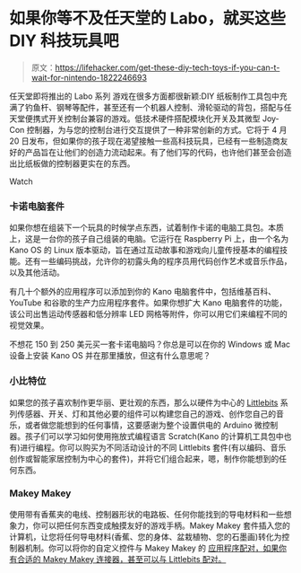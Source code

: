 # 如果你等不及任天堂的 Labo，就买这些 DIY 科技玩具吧

> 原文：<https://lifehacker.com/get-these-diy-tech-toys-if-you-can-t-wait-for-nintendo-1822246693>

任天堂即将推出的 Labo 系列 游戏在很多方面都很新颖:DIY 纸板制作工具包中充满了钓鱼杆、钢琴等配件，甚至还有一个机器人控制、滑轮驱动的背包，搭配与任天堂便携式开关控制台兼容的游戏。低技术硬件搭配模块化开关及其微型 Joy-Con 控制器，为与您的控制台进行交互提供了一种非常创新的方式。它将于 4 月 20 日发布，但如果你的孩子现在渴望接触一些高科技玩具，已经有一些制造商友好的产品旨在让他们的创造力流动起来。有了他们写的代码，也许他们甚至会创造出比纸板做的控制器更实在的东西。

Watch

### **卡诺电脑套件**

如果你想在组装下一个玩具的时候学点东西，试着制作卡诺的电脑工具包。本质上，这是一台你的孩子自己组装的电脑。它运行在 Raspberry Pi 上，由一个名为 Kano OS 的 Linux 版本驱动，旨在通过互动故事和游戏向儿童传授基本的编程技能。还有一些编码挑战，允许你的初露头角的程序员用代码创作艺术或音乐作品，以及其他活动。

有几十个额外的应用程序可以添加到你的 Kano 电脑套件中，包括维基百科、YouTube 和谷歌的生产力应用程序套件。如果你想扩大 Kano 电脑套件的功能，该公司出售运动传感器和低分辨率 LED 网格等附件，你可以用它们来编程不同的视觉效果。

不想花 150 到 250 美元买一套卡诺电脑吗？你总是可以在你的 Windows 或 Mac 设备上安装 Kano OS 并在那里播放，但这有什么意思呢？

### **小比特位**

如果您的孩子喜欢制作更华丽、更壮观的东西，那么以硬件为中心的 [Littlebits](https://littlebits.cc/) 系列传感器、开关、灯和其他必要的组件可以构建您自己的游戏、创作您自己的音乐，或者做您能想到的任何事情，这要感谢为整个设置供电的 Arduino 微控制器。孩子们可以学习如何使用拖放式编程语言 Scratch(Kano 的计算机工具包中也有)进行编程。你可以购买为不同活动设计的不同 Littlebits 套件(有以编码、音乐创作或智能家居控制为中心的套件)，并将它们组合起来，嗯，制作你能想到的任何东西。

### **Makey Makey**

使用带有香蕉夹的电线、控制器形状的电路板、任何你能找到的导电材料和一些想象力，你可以把任何东西变成触摸友好的游戏手柄。Makey Makey 套件插入您的计算机，让您将任何导电材料(香蕉、您的身体、盆栽植物、您的石墨画)转化为控制器机制。你可以将你的自定义控件与 Makey Makey 的 [应用程序配对，如果你有合适的 Makey Makey 连接器，甚至可以与 Littlebits 配对。](https://makeymakey.com/apps/)